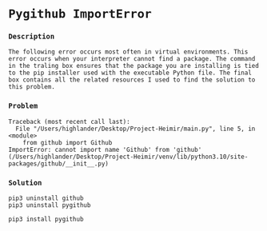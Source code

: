 # `Pygithub ImportError`

### `Description`
`The following error occurs most often in virtual environments. This error occurs when your interpreter cannot find a
package. The command in the traling box ensures that the package you are installing is tied to the pip installer used
with the executable Python file. The final box contains all the related resources I used to find the solution to this
problem.`

### `Problem`
```
Traceback (most recent call last):
  File "/Users/highlander/Desktop/Project-Heimir/main.py", line 5, in <module>
    from github import Github
ImportError: cannot import name 'Github' from 'github' (/Users/highlander/Desktop/Project-Heimir/venv/lib/python3.10/site-packages/github/__init__.py)
```

### `Solution`
```
pip3 uninstall github
pip3 uninstall pygithub

pip3 install pygithub
```
